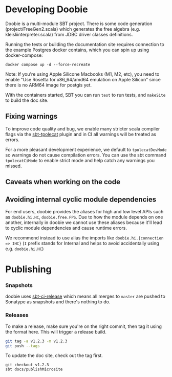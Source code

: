 # Developing Doobie

Doobie is a multi-module SBT project.
There is some code generation (project/FreeGen2.scala) which generates the free algebra (e.g. kleisliinterpreter.scala)
from JDBC driver classes definitions.

Running the tests or building the documentation site requires connection to the example Postgres docker contains,
which you can spin up using docker-compose:

```
docker compose up -d --force-recreate
```

Note: If you're using Apple Silicone Macbooks (M1, M2, etc), you need to enable "Use Rosetta for x86_64/amd64 emulation on Apple Silicon" since there is no ARM64 image for postgis yet.

With the containers started, SBT you can run `test` to run tests, and `makeSite` to build the doc site.

## Fixing warnings

To improve code quality and bug, we enable many stricter scala compiler flags via the
[sbt-tpolecat](https://github.com/typelevel/sbt-tpolecat) plugin and in CI all warnings will be treated as errors.

For a more pleasant development experience, we default to `tpolecatDevMode` so warnings do not cause compilation errors.
You can use the sbt command `tpolecatCiMode` to enable strict mode and help catch any warnings you missed.

## Caveats when working on the code

## Avoiding internal cyclic module dependencies

For end users, doobie provides the aliases for high and low level APIs
such as `doobie.hi.HC`, `doobie.free.FPS`.
Due to how the module depends on one another, internally in doobie we cannot use
these aliases because it'll lead to cyclic module dependencies and cause runtime errors.

We recommend instead to use alias the imports like `doobie.hi.{connection => IHC}`
(`I` prefix stands for Internal and helps to avoid accidentally using e.g. `doobie.hi.HC`)

# Publishing

### Snapshots

doobie uses [sbt-ci-release](https://github.com/olafurpg/sbt-ci-release) which means all merges to `master` are pushed to Sonatype as snapshots and there's nothing to do.

### Releases

To make a release, make sure you're on the right commit, then tag it using the format here. This will trigger a release build.

```bash
git tag -a v1.2.3 -m v1.2.3
git push --tags
```

To update the doc site, check out the tag first.

```
git checkout v1.2.3
sbt docs/publishMicrosite
```
